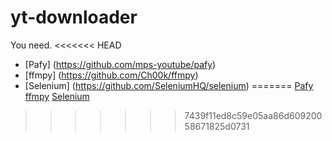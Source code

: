 # yt-downloader
You need.
<<<<<<< HEAD
- [Pafy] (https://github.com/mps-youtube/pafy)
- [ffmpy] (https://github.com/Ch00k/ffmpy)
- [Selenium] (https://github.com/SeleniumHQ/selenium)
=======
[Pafy](https://github.com/mps-youtube/pafy)
[ffmpy](https://github.com/Ch00k/ffmpy)
[Selenium](https://github.com/SeleniumHQ/selenium)
>>>>>>> 7439f11ed8c59e05aa86d60920058671825d0731
